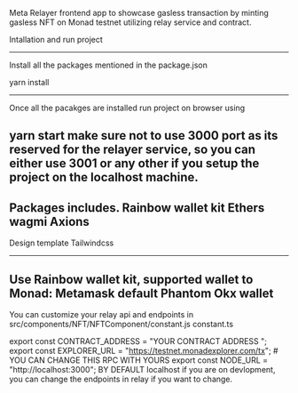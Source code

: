 Meta Relayer frontend app to showcase gasless transaction by minting gasless NFT on Monad testnet utilizing relay service and contract.

Intallation and run project

-----------------------------------
Install all the packages mentioned in the package.json

yarn install

-----------------------------------
Once all the pacakges are installed run project on browser using

yarn start
make sure not to use 3000 port as its reserved for the relayer service, so you can either use 3001 or any other if you setup the project on the localhost machine.
-----------------------------------

Packages includes. 
Rainbow wallet kit
Ethers
wagmi
Axions
-----------------------------------

Design template
Tailwindcss

-----------------------------------
Use Rainbow wallet kit, supported wallet to Monad:
Metamask default
Phantom 
Okx wallet
-------------------------------------

You can customize your relay api and endpoints in src/components/NFT/NFTComponent/constant.js
constant.ts

export const CONTRACT_ADDRESS = "YOUR CONTRACT ADDRESS ";
export const EXPLORER_URL = "https://testnet.monadexplorer.com/tx"; # YOU CAN CHANGE THIS RPC WITH YOURS
export const NODE_URL = "http://localhost:3000"; BY DEFAULT localhost if you are on devlopment, you can change the endpoints in relay if you want to change.

